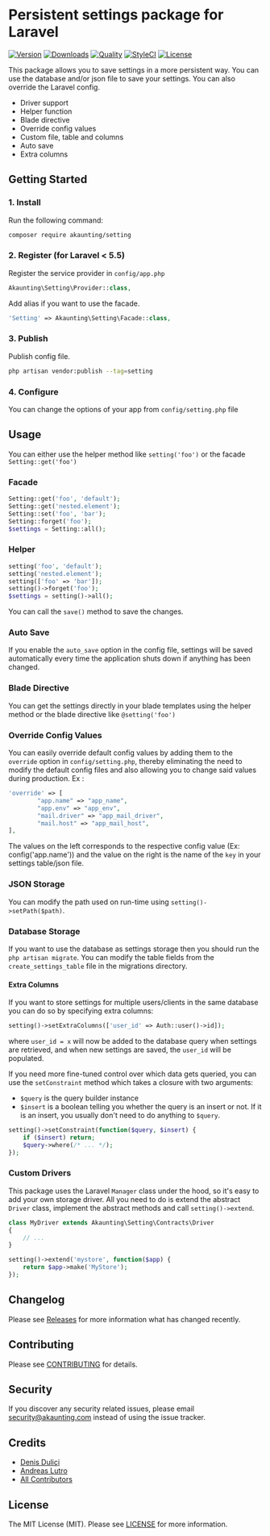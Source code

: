 # Persistent settings package for Laravel

[![Version](https://poser.pugx.org/akaunting/setting/v/stable.svg)](https://github.com/akaunting/setting/releases)
[![Downloads](https://poser.pugx.org/akaunting/setting/d/total.svg)](https://github.com/akaunting/setting)
[![Quality](https://scrutinizer-ci.com/g/akaunting/setting/badges/quality-score.png?b=master)](https://scrutinizer-ci.com/g/akaunting/setting)
[![StyleCI](https://styleci.io/repos/101231817/shield?style=flat&branch=master)](https://styleci.io/repos/101231817)
[![License](https://poser.pugx.org/akaunting/setting/license.svg)](LICENSE.md)

This package allows you to save settings in a more persistent way. You can use the database and/or json file to save your settings. You can also override the Laravel config.

* Driver support
* Helper function
* Blade directive
* Override config values
* Custom file, table and columns
* Auto save
* Extra columns

## Getting Started

### 1. Install

Run the following command:

```bash
composer require akaunting/setting
```

### 2. Register (for Laravel < 5.5)

Register the service provider in `config/app.php`

```php
Akaunting\Setting\Provider::class,
```

Add alias if you want to use the facade.

```php
'Setting' => Akaunting\Setting\Facade::class,
```

### 3. Publish

Publish config file.

```bash
php artisan vendor:publish --tag=setting
```


### 4. Configure

You can change the options of your app from `config/setting.php` file

## Usage

You can either use the helper method like `setting('foo')` or the facade `Setting::get('foo')`

### Facade

```php
Setting::get('foo', 'default');
Setting::get('nested.element');
Setting::set('foo', 'bar');
Setting::forget('foo');
$settings = Setting::all();
```

### Helper

```php
setting('foo', 'default');
setting('nested.element');
setting(['foo' => 'bar']);
setting()->forget('foo');
$settings = setting()->all();
```

You can call the  `save()` method to save the changes.

### Auto Save

If you enable the `auto_save` option in the config file, settings will be saved automatically every time the application shuts down if anything has been changed.

### Blade Directive

You can get the settings directly in your blade templates using the helper method or the blade directive like `@setting('foo')`


### Override Config Values 

You can easily override default config values by adding them to the `override` option in `config/setting.php`, thereby eliminating the need to modify the default config files and also allowing you to change said values during production. Ex :
```php
'override' => [
        "app.name" => "app_name",
        "app.env" => "app_env",
        "mail.driver" => "app_mail_driver",
        "mail.host" => "app_mail_host",
],
```
The values on the left corresponds to the respective config value (Ex: config('app.name')) and the value on the right is the name of the `key` in your settings table/json file.

### JSON Storage

You can modify the path used on run-time using `setting()->setPath($path)`.

### Database Storage

If you want to use the database as settings storage then you should run the `php artisan migrate`. You can modify the table fields from the `create_settings_table` file in the migrations directory.

#### Extra Columns

If you want to store settings for multiple users/clients in the same database you can do so by specifying extra columns:

```php
setting()->setExtraColumns(['user_id' => Auth::user()->id]);
```

where `user_id = x` will now be added to the database query when settings are retrieved, and when new settings are saved, the `user_id` will be populated.

If you need more fine-tuned control over which data gets queried, you can use the `setConstraint` method which takes a closure with two arguments:

- `$query` is the query builder instance
- `$insert` is a boolean telling you whether the query is an insert or not. If it is an insert, you usually don't need to do anything to `$query`.

```php
setting()->setConstraint(function($query, $insert) {
	if ($insert) return;
	$query->where(/* ... */);
});
```

### Custom Drivers

This package uses the Laravel `Manager` class under the hood, so it's easy to add your own storage driver. All you need to do is extend the abstract `Driver` class, implement the abstract methods and call `setting()->extend`.

```php
class MyDriver extends Akaunting\Setting\Contracts\Driver
{
	// ...
}

setting()->extend('mystore', function($app) {
	return $app->make('MyStore');
});
```

## Changelog

Please see [Releases](../../releases) for more information what has changed recently.

## Contributing

Please see [CONTRIBUTING](CONTRIBUTING.md) for details.

## Security

If you discover any security related issues, please email security@akaunting.com instead of using the issue tracker.

## Credits

- [Denis Duliçi](https://github.com/denisdulici)
- [Andreas Lutro](https://github.com/anlutro)
- [All Contributors](../../contributors)

## License

The MIT License (MIT). Please see [LICENSE](LICENSE.md) for more information.
